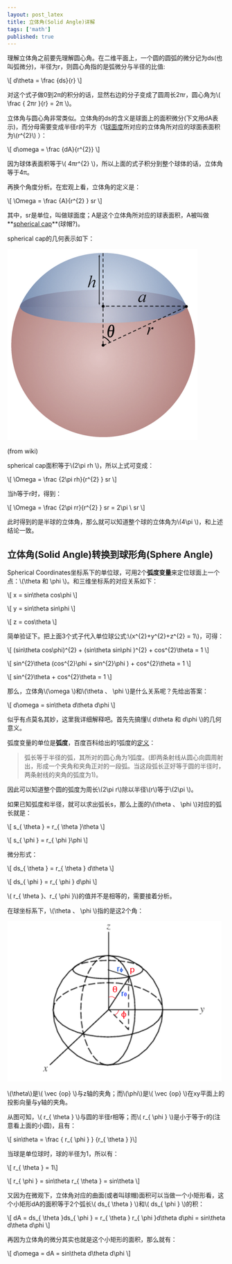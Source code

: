 ```yaml
---
layout: post_latex
title: 立体角(Solid Angle)详解
tags: ['math']
published: true
---
```




理解立体角之前要先理解圆心角。在二维平面上，一个圆的圆弧的微分记为ds(也叫弧微分)，半径为r，则圆心角指的是弧微分与半径的比值:

\\[ d\\theta = \\frac \{ds\}\{r\} \\]

<!--more-->

对这个式子做0到2π的积分的话，显然右边的分子变成了圆周长2πr，圆心角为\\( \\frac \{ 2πr \}\{r\} = 2π \\)。

立体角与圆心角非常类似。立体角的ds的含义是球面上的面积微分(下文用dA表示)，而分母需要变成半径r的平方（1[球面度](https://en.wikipedia.org/wiki/Steradian)所对应的立体角所对应的球面表面积为\\(r\^\{2\}\\) ）：

\\[ d\\omega = \\frac \{dA\}\{r\^\{2\}\} \\]

因为球体表面积等于\\( 4πr\^\{2\} \\)，所以上面的式子积分到整个球体的话，立体角等于4π。


再换个角度分析。在宏观上看，立体角的定义是：

\\[ \\Omega = \\frac \{A\}\{r\^\{2\} \} sr \\]

其中，sr是单位，叫做球面度；A是这个立体角所对应的球表面积，A被叫做**[spherical cap](https://en.wikipedia.org/wiki/Spherical_cap)**(球帽?)。

 spherical cap的几何表示如下：

![8.png](../images/2016.7/8.png)

(from wiki)

 spherical cap面积等于\\(2\\pi rh \\)，所以上式可变成：

\\[ \\Omega = \\frac \{2\\pi rh\}\{r\^\{2\} \} sr \\]

当h等于r时，得到：

\\[ \\Omega = \\frac \{2\\pi rr\}\{r\^\{2\} \} sr = 2\\pi \ sr \\]

此时得到的是半球的立体角，那么就可以知道整个球的立体角为\\(4\\pi  \\)，和上述结论一致。



## 立体角(Solid Angle)转换到球形角(Sphere Angle)

Spherical Coordinates坐标系下的单位球，可用2个**弧度变量**来定位球面上一个点：\\(\\theta 和 \\phi \\)。和三维坐标系的对应关系如下：

\\[ x = sin\\theta cos\\phi \\]

\\[ y = sin\\theta sin\\phi \\]

\\[ z = cos\\theta \\]

简单验证下。把上面3个式子代入单位球公式:\\(x\^\{2\}+y\^\{2\}+z\^\{2\} = 1\\)，可得：

\\[ (sin\\theta cos\\phi)\^\{2\} + (sin\\theta sin\\phi )\^\{2\} + cos\^\{2\}\\theta = 1 \\]

\\[ sin\^\{2\}\\theta (cos\^\{2\}\\phi  + sin\^\{2\}\\phi ) + cos\^\{2\}\\theta = 1 \\]

\\[ sin\^\{2\}\\theta  + cos\^\{2\}\\theta = 1 \\]


那么，立体角\\(\\omega \\)和\\(\\theta 、 \\phi \\)是什么关系呢？先给出答案：

\\[ d\\omega = sin\\theta d\\theta d\\phi \\]

似乎有点莫名其妙，这里我详细解释吧。首先先搞懂\\(  d\\theta 和  d\\phi \\)的几何意义。

弧度变量的单位是**弧度**，百度百科给出的1弧度的[定义](https://baike.baidu.com/item/%E5%BC%A7%E5%BA%A6/1533188)：

> 弧长等于半径的弧，其所对的圆心角为1弧度。(即两条射线从圆心向圆周射出，形成一个夹角和夹角正对的一段弧。当这段弧长正好等于圆的半径时，两条射线的夹角的弧度为1)。

因此可以知道整个圆的弧度为周长\\(2\\pi r\\)除以半径\\(r\\)等于\\(2\\pi \\)。

如果已知弧度和半径，就可以求出弧长s，那么上面的\\(\\theta 、 \\phi \\)对应的弧长就是：

\\[ s\_\{ \\theta \} = r\_\{ \\theta \}\\theta  \\]

\\[ s\_\{ \\phi \} = r\_\{ \\phi \}\\phi  \\]

微分形式：

\\[ ds\_\{ \\theta \} = r\_\{ \\theta \} d\\theta  \\]

\\[ ds\_\{ \\phi \} = r\_\{ \\phi \} d\\phi  \\]

\\( r\_\{ \\theta \}、r\_\{ \\phi \}\\)的值并不是相等的，需要接着分析。

在球坐标系下，\\(\\theta 、 \\phi \\)指的是这2个角：

![9.png](../images/2016.7/9.png)

\\(\\theta\\)是\\( \\vec \{op\} \\)与z轴的夹角；而\\(\\phi\\)是\\( \\vec \{op\} \\)在xy平面上的投影向量与y轴的夹角。

从图可知，\\( r\_\{ \\theta \} \\)与圆的半径r相等；而\\( r\_\{ \\phi \} \\)是小于等于r的(注意看上面的小圆)，且有：

\\[ sin\\theta = \\frac \{ r\_\{ \\phi \} \} \{r\_\{ \\theta \} \}\\]

当球是单位球时，球的半径为1，所以有：

\\[ r\_\{ \\theta \} = 1\\]

\\[ r\_\{ \\phi \} = sin\\theta  r\_\{ \\theta \} = sin\\theta \\]



又因为在微观下，立体角对应的曲面(或者叫球帽)面积可以当做一个小矩形看，这个小矩形dA的面积等于2个弧长\\( ds\_\{ \\theta \} \\)和\\( ds\_\{ \\phi \} \\)的积：

\\[ dA = ds\_\{ \\theta \}ds\_\{ \\phi \} = r\_\{ \\theta \} r\_\{ \\phi \}d\\theta d\\phi = sin\\theta d\\theta d\\phi \\]

再因为立体角的微分其实也就是这个小矩形的面积，那么就有：

\\[ d\\omega = dA = sin\\theta d\\theta d\\phi \\]
